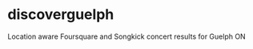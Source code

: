 discoverguelph
==============

Location aware Foursquare and Songkick concert results for Guelph ON
